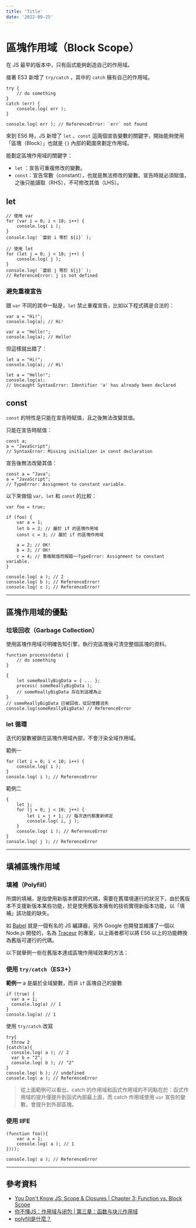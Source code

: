 ```yaml
---
title: 'Title'
date: '2022-09-25'
---
```


# 區塊作用域（Block Scope）

在 JS 最早的版本中，只有函式能夠創造自己的作用域。

接著 ES3 新增了 `try/catch` ，其中的 `catch` 擁有自己的作用域。

```
try {
    // do something
}
catch (err) {
    console.log( err );
}

console.log( err ); // ReferenceError: `err` not found
```

來到 ES6 時，JS 新增了 `let` 、`const` 這兩個宣告變數的關鍵字，開始能夠使用「區塊（Block）」也就是 `{}` 內部的範圍來劃定作用域。

能劃定區塊作用域的關鍵字：
- `let` ：宣告可重複修改的變數。
- `const`：宣告常數（constant），也就是無法修改的變數。宣告時就必須賦值，之後只能讀取（RHS），不可修改其值（LHS）。

## let
```
// 使用 var
for (var i = 0; i < 10; i++) {
	console.log( i );
}
console.log( `當前 i 等於 ${i}` ); 

// 使用 let
for (let j = 0; j < 10; j++) {
	console.log( j );
}
console.log( `當前 j 等於 ${j}` );
// ReferenceError: j is not defined
```

### 避免重複宣告
跟 `var` 不同的其中一點是，`let` 禁止重複宣告，比如以下程式碼是合法的：
```
var a = "Hi!";
console.log(a); // Hi!

var a = "Hello!";
console.log(a); // Hello!
```
但這樣就出錯了：
```
let a = "Hi!";
console.log(a); // Hi!

let a = "Hello!";
console.log(a);
// Uncaught SyntaxError: Identifier 'a' has already been declared
```


## const
`const` 的特性是只能在宣告時賦值，且之後無法改變其值。

只能在宣告時賦值：
```
const a;
a = "JavaScript";
// SyntaxError: Missing initializer in const declaration
```

宣告後無法改變其值：
```
const a = "Java";
a = "JavaScript";
// TypeError: Assignment to constant variable.
```

以下來做個 `var`、`let` 和 `const` 的比較：
```
var foo = true;

if (foo) {
	var a = 1;
	let b = 2; // 屬於 if 的區塊作用域 
	const c = 3; // 屬於 if 的區塊作用域

	a = 2; // OK!
	b = 3; // OK!
	c = 4; // 重複賦值而報錯──TypeError: Assignment to constant variable.
}

console.log( a ); // 2
console.log( b ); // ReferenceError!
console.log( c ); // ReferenceError!
```

---

## 區塊作用域的優點

### 垃圾回收（Garbage Collection）
使用區塊作用域可明確告知引擎，執行完區塊後可清空整個區塊的資料。
```
function process(data) {
	// do something
}

{
	let someReallyBigData = { ... };
	process( someReallyBigData );
	// someReallyBigData 存在到這裡為止
}
// someReallyBigData 已被回收，從記憶體消失
console.log(someReallyBigData) // ReferenceError
```

### let 循環
迭代的變數被鎖在區塊作用域內部，不會汙染全域作用域。

範例一
```
for (let i = 0; i < 10; i++) {
	console.log( i );
}
console.log( i ); // ReferenceError
```

範例二
```
{
	let j;
	for (j = 0; j < 10; j++) {
		let i = j + 1; // 每次迭代都重新绑定
		console.log( i, j );
	}
	console.log( i ); // ReferenceError
}
console.log( j ); // ReferenceError
```

---

## 填補區塊作用域

### 填補（Polyfill）
所謂的填補，是指使用新版本撰寫的代碼，需要在舊環境運行的狀況下，由於舊版本不支援新版本某些功能，於是使用舊版本擁有的技術實現新版本功能，以「填補」該功能的缺失。

如 [Babel](https://babeljs.io/) 就是一個有名的 JS 編譯器，另外 Google 也開發並維護了一個以 Node.js 開發的，名為 [Traceur](https://github.com/google/traceur-compiler) 的專案，以上兩者都可以將 ES6 以上的功能轉換為舊版可運行的代碼。

以下就舉例一些在舊版本達成區塊作用域效果的方法：

### 使用 `try/catch`（ES3+）

**範例一**
 a 是屬於全域變數，而非 `if` 區塊自己的變數
```
if (true) {
  var a = 1;
  console.log(a) // 1
}
console.log(a) // 1
```
使用 `try/catch` 改寫
```
try{
  throw 2
}catch(a){
  console.log( a ); // 2
  var b = "2";
  console.log( b ); // "2"
}
console.log( b ); // undefined
console.log( a ); // ReferenceError
```

> 從上面範例可以看出，catch 的作用域和函式作用域的不同點在於：函式作用域的提升僅提升到函式內部最上面，而 catch 作用域使用 `var` 宣告的變數，會提升到外部區塊。

### 使用 IIFE
```
(function foo(){
	var a = 1;
	console.log( a ); // 1
})();

console.log( a ); // ReferenceError
```

---

## 參考資料
- [You Don't Know JS: Scope & Closures | Chapter 3: Function vs. Block Scope](https://github.com/getify/You-Dont-Know-JS/blob/1st-ed/scope%20%26%20closures/ch3.md)
- [你不懂JS：作用域与闭包 | 第三章：函数与块儿作用域](https://github.com/CuiFi/You-Dont-Know-JS-CN/blob/master/scope%20%26%20closures/ch3.md)
- [polyfill是什麼？](https://medium.com/@alexian853/polyfill%E6%98%AF%E4%BB%80%E9%BA%BC-bc07fd6eb880)
